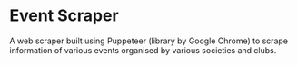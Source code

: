 # Event Scraper  

A web scraper built using  Puppeteer (library by Google Chrome) to scrape information of various events organised by various societies and clubs.